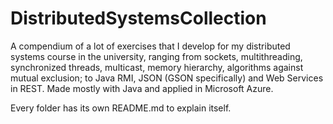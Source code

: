 # DistributedSystemsCollection
A compendium of a lot of exercises that I develop for my distributed systems course in the university, ranging from sockets, multithreading, synchronized threads, multicast, memory hierarchy, algorithms against mutual exclusion; to Java RMI, JSON (GSON specifically) and Web Services in REST. Made mostly with Java and applied in Microsoft Azure.

Every folder has its own README.md to explain itself.
